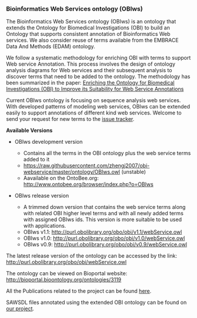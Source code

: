 ### Bioinformatics Web Services ontology (OBIws)

The Bioinformatics Web Services ontology (OBIws) is an ontology that extends the Ontology for Biomedical Investigations (OBI) to build an Ontology that supports consistent annotation of Bioinformatics Web services. We also consider reuse of terms available from the EMBRACE Data And Methods (EDAM) ontology. 

We follow a systematic methodology for enriching OBI with terms to support Web service Annotation. This process involves the design of ontology analysis diagrams for Web services and their subsequent analysis to discover terms that need to be added to the ontology. The methodology has been summarized in the paper: [Enriching the Ontology for Biomedical Investigations (OBI) to Improve its Suitability for Web Service Annotations](http://cs.uga.edu/~jam/home/theses/guttula_thesis/radiantWeb/version3/ICBO_final.pdf)

Current OBIws ontology is focusing on sequence analysis web services. With developed patterns of modeling web services, OBIws can be extended easily to support annotations of different kind web services. Welcome to send your request for new terms to the [issue tracker](https://github.com/zhengj2007/obi-webservice/issues).  

<b>Available Versions</b>

- OBIws development version
  - Contains all the terms in the OBI ontology plus the web service terms added to it
  - https://raw.githubusercontent.com/zhengj2007/obi-webservice/master/ontology/OBIws.owl (unstable)
  - Aavailable on the OntoBee.org: http://www.ontobee.org/browser/index.php?o=OBIws

- OBIws release version
  - A trimmed down version that contains the web service terms along with related OBI higher level terms and with all newly added terms with assigned OBIws ids. This version is more suitable to be used with applications.
  - OBIws v1.1: http://purl.obolibrary.org/obo/obi/v1.1/webService.owl 
  - OBIws v1.0: http://purl.obolibrary.org/obo/obi/v1.0/webService.owl
  - OBIws v0.9: http://purl.obolibrary.org/obo/obi/v0.9/webService.owl

The latest release version of the ontology can be accessed by the link:
http://purl.obolibrary.org/obo/obi/webService.owl

The ontology can be viewed on Bioportal website:
http://bioportal.bioontology.org/ontologies/3119

All the Publications related to the project can be found [here](http://mango.ctegd.uga.edu/jkissingLab/SWS/publications.html).

SAWSDL files annotated using the extended OBI ontology can be found on [our project](http://mango.ctegd.uga.edu/jkissingLab/SWS/services.html).
